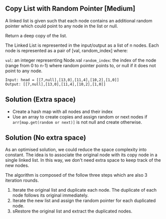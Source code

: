 ## Copy List with Random Pointer [Medium]
A linked list is given such that each node contains an additional random pointer which could point to any node in the list or null.

Return a deep copy of the list.

The Linked List is represented in the input/output as a list of n nodes. Each node is represented as a pair of [val, random_index] where:

`val`: an integer representing Node.val
`random_index`: the index of the node (range from 0 to n-1) where random pointer points to, or null if it does not point to any node.
```
Input: head = [[7,null],[13,0],[11,4],[10,2],[1,0]]
Output: [[7,null],[13,0],[11,4],[10,2],[1,0]]
```

## Solution (Extra space)
 - Create a hash map with all nodes and their index
 - Use an array to create copies and assign random or next nodes if `arr[map.get(random or next)]` is not null and create otherwise.
  
## Solution (No extra space)
As an optimised solution, we could reduce the space complexity into constant. The idea is to associate the original node with its copy node in a single linked list. In this way, we don't need extra space to keep track of the new nodes.

The algorithm is composed of the follow three steps which are also 3 iteration rounds.

1. Iterate the original list and duplicate each node. The duplicate
of each node follows its original immediately.
2. Iterate the new list and assign the random pointer for each
duplicated node.
3. sRestore the original list and extract the duplicated nodes.